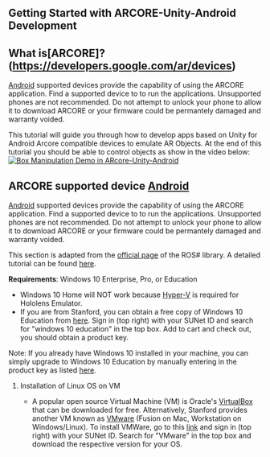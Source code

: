 ## Getting Started with ARCORE-Unity-Android Development


## What is[ARCORE]?(https://developers.google.com/ar/devices)
[Android](https://developers.google.com/ar/devices) supported devices provide the capability of using the ARCORE application. Find a supported device to to run the applications. Unsupported phones are not recommended. Do not attempt to unlock your phone to allow it to download ARCORE or your firmware could be permantely damaged and warranty voided.

This tutorial will guide you through how to develop apps based on Unity for Android Arcore compatible devices to emulate AR Objects. At the end of this tutorial you should be able to control objects as show in the video below:
[![Box Manipulation Demo in ARcore-Unity-Android](https://i9.ytimg.com/vi/3wR_BDyft5M/mq2.jpg?sqp=CJ2o5PEF&rs=AOn4CLA5eSE2bn3DY0l_oPv4MU5-oWprxw)](https://youtu.be/3wR_BDyft5M "Box Manipulation Demo in ARcore-Unity-Android")


## ARCORE supported device [Android](https://developers.google.com/ar/devices)
[Android](https://developers.google.com/ar/devices) supported devices provide the capability of using the ARCORE application. Find a supported device to to run the applications. Unsupported phones are not recommended. Do not attempt to unlock your phone to allow it to download ARCORE or your firmware could be permantely damaged and warranty voided. 

This section is adapted from the [official page](https://github.com/siemens/ros-sharp) of the ROS# library. A detailed tutorial can be found [here](https://github.com/siemens/ros-sharp/wiki).

**Requirements**: Windows 10 Enterprise, Pro, or Education
- Windows 10 Home will NOT work because [Hyper-V](https://docs.microsoft.com/en-us/virtualization/hyper-v-on-windows/about/) is required for Hololens Emulator.
- If you are from Stanford, you can obtain a free copy of Windows 10 Education from [here](https://stanford.onthehub.com/WebStore/Welcome.aspx). Sign in (top right) with your SUNet ID and search for "windows 10 education" in the top box. Add to cart and check out, you should obtain a product key.

Note: If you already have Windows 10 installed in your machine, you can simply upgrade to Windows 10 Education by manually entering in the product key as listed [here](https://docs.microsoft.com/en-us/windows/deployment/upgrade/windows-10-edition-upgrades#upgrade-by-manually-entering-a-product-key).

1. Installation of Linux OS on VM

   - A popular open source Virtual Machine (VM) is Oracle's [VirtualBox](https://www.virtualbox.org/) that can be downloaded for free. Alternatively, Stanford provides another VM known as [VMware](https://www.vmware.com/) (Fusion on Mac, Workstation on Windows/Linux). To install VMWare, go to this [link](https://stanford.onthehub.com/WebStore/Welcome.aspx) and sign in (top right) with your SUNet ID. Search for "VMware" in the top box and download the respective version for your OS.

